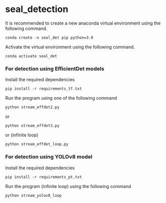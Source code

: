 # seal_detection

It is recommended to create a new anaconda virtual environment using the following command.

```conda create -n seal_det pip python=3.9```

Activate the virtual environment using the following command.

```conda activate seal_det```

### For detection using EfficientDet models

Install the required dependencies

```pip install -r requirements_tf.txt```

Run the program using one of the following command

```python stream_effdet2.py```

or

```python stream_effdet3.py```

or (infinite loop)

```python stream_effdet_loop.py```

### For detection using YOLOv8 model

Install the required dependencies

```pip install -r requirements_pt.txt```

Run the program (infinite loop) using the following command

```python stream_yolov8_loop```

